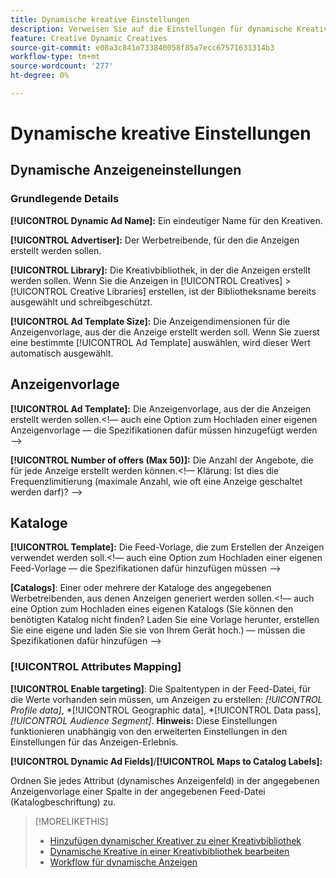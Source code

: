 ```yaml
---
title: Dynamische kreative Einstellungen
description: Verweisen Sie auf die Einstellungen für dynamische Kreative.
feature: Creative Dynamic Creatives
source-git-commit: e08a3c841e733840058f85a7ecc67571631314b3
workflow-type: tm+mt
source-wordcount: '277'
ht-degree: 0%

---
```


# Dynamische kreative Einstellungen

<!-- add a description -->

<!-- This looks the same for me for either HTML5 type as of 9/24:

## Dynamic ad settings for static HTML5 ads {#dynamic-ad-settings-static-html5}

### Basic Details

**[!UICONTROL Advertiser]:** The advertiser for which to create the ads.

**[!UICONTROL Library]:** The creative library in which to create the ads.

**[!UICONTROL Dynamic Ad Name]:** A unique name for the creative.

**[!UICONTROL Ad Template Size]:** The ad dimensions for the ad template from which to create the ad. If you first select a specific [!UICONTROL Ad Template], then this value is automatically selected.

**[!UICONTROL Ad Template Type]:** The type of ad template from which to create the ad: *[!UICONTROL Static HTML5]* or *[!UICONTROL Dynamic HTML5]*.  If you first select a specific [!UICONTROL Ad Template], then this value is automatically selected.

**[!UICONTROL Ad Template]:** The ad template from which to create the ad.

**[!UICONTROL clickURL]:** A valid landing page URL to which users are redirected when they click the ad.

### [!UICONTROL Attributes Details]

-->

## Dynamische Anzeigeneinstellungen<!-- for dynamic HTML5 ads {#dynamic-ad-settings-dynamic-html5}-->

<!-- add a description -->

### Grundlegende Details

**[!UICONTROL Dynamic Ad Name]:** Ein eindeutiger Name für den Kreativen.

**[!UICONTROL Advertiser]:** Der Werbetreibende, für den die Anzeigen erstellt werden sollen.

**[!UICONTROL Library]:** Die Kreativbibliothek, in der die Anzeigen erstellt werden sollen. Wenn Sie die Anzeigen in [!UICONTROL Creatives] > [!UICONTROL Creative Libraries] erstellen, ist der Bibliotheksname bereits ausgewählt und schreibgeschützt.

**[!UICONTROL Ad Template Size]:** Die Anzeigendimensionen für die Anzeigenvorlage, aus der die Anzeige erstellt werden soll. Wenn Sie zuerst eine bestimmte [!UICONTROL Ad Template] auswählen, wird dieser Wert automatisch ausgewählt.

## Anzeigenvorlage

**[!UICONTROL Ad Template]:** Die Anzeigenvorlage, aus der die Anzeigen erstellt werden sollen.&lt;!— auch eine Option zum Hochladen einer eigenen Anzeigenvorlage — die Spezifikationen dafür müssen hinzugefügt werden —>

**[!UICONTROL Number of offers (Max 50)]:** Die Anzahl der Angebote, die für jede Anzeige erstellt werden können.&lt;!— Klärung: Ist dies die Frequenzlimitierung (maximale Anzahl, wie oft eine Anzeige geschaltet werden darf)? —>

## Kataloge

**[!UICONTROL Template]:** Die Feed-Vorlage, die zum Erstellen der Anzeigen verwendet werden soll.&lt;!— auch eine Option zum Hochladen einer eigenen Feed-Vorlage — die Spezifikationen dafür hinzufügen müssen —>

**\[Catalogs\]**: Einer oder mehrere der Kataloge des angegebenen Werbetreibenden, aus denen Anzeigen generiert werden sollen.&lt;!— auch eine Option zum Hochladen eines eigenen Katalogs (Sie können den benötigten Katalog nicht finden? Laden Sie eine Vorlage herunter, erstellen Sie eine eigene und laden Sie sie von Ihrem Gerät hoch.) — müssen die Spezifikationen dafür hinzufügen —>

### [!UICONTROL Attributes Mapping]

**[!UICONTROL Enable targeting]**: Die Spaltentypen in der Feed-Datei, für die Werte vorhanden sein müssen, um Anzeigen zu erstellen: *[!UICONTROL Profile data]*, *[!UICONTROL Geographic data], *[!UICONTROL Data pass], *[!UICONTROL Audience Segment]*.  **Hinweis:** Diese Einstellungen funktionieren unabhängig von den erweiterten Einstellungen in den Einstellungen für das Anzeigen-Erlebnis.<!-- Clarify what qualifies for each, and explain more -->

**[!UICONTROL Dynamic Ad Fields]**/**[!UICONTROL Maps to Catalog Labels]:**

Ordnen Sie jedes Attribut (dynamisches Anzeigenfeld) in der angegebenen Anzeigenvorlage einer Spalte in der angegebenen Feed-Datei (Katalogbeschriftung) zu.

>[!MORELIKETHIS]
>
>* [Hinzufügen dynamischer Kreativer zu einer Kreativbibliothek](creative-add-dynamic.md)
>* [Dynamische Kreative in einer Kreativbibliothek bearbeiten](creative-edit-dynamic.md)
>* [Workflow für dynamische Anzeigen](/help/creative/introduction/workflow-dynamic-ads.md)
